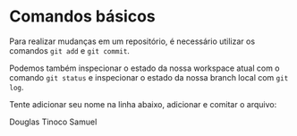 # Comandos básicos

Para realizar mudanças em um repositório, é necessário utilizar os comandos `git add` e `git commit`.

Podemos também inspecionar o estado da nossa workspace atual com o comando `git status` e inspecionar o estado da nossa branch local com `git log`.

Tente adicionar seu nome na linha abaixo, adicionar e comitar o arquivo:

Douglas Tinoco Samuel

